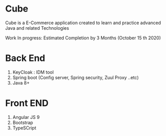 # Cube
Cube is a E-Commerce application created to learn and practice  advanced Java and related Technologies

Work In progress:   Estimated Completion by 3 Months (October 15 th 2020)

# Back End

1) KeyCloak : IDM tool
2) Spring boot (Config server, Spring security, Zuul Proxy ..etc)
3) Java 8+

# Front END
1) Angular JS 9
2) Bootstrap
3) TypeSCript

